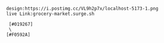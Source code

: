 
        design:https://i.postimg.cc/VL9h2p7x/localhost-5173-1.png
        live Link:grocery-market.surge.sh 

         [#019267]
         \
        [#F0592A]





